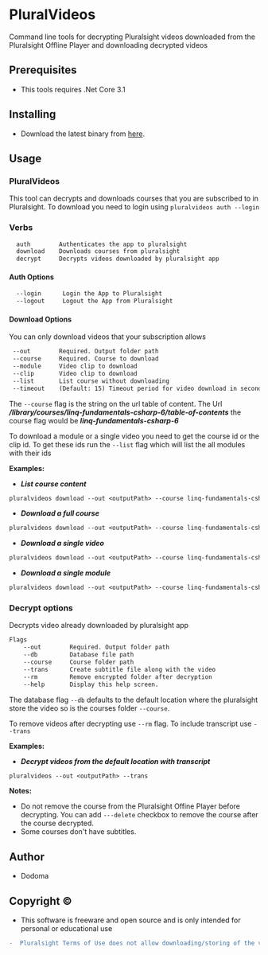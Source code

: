 # PluralVideos
 
Command line tools for decrypting Pluralsight videos downloaded from the Pluralsight Offline Player and downloading decrypted videos

## Prerequisites

- This tools requires .Net Core 3.1

## Installing
- Download the latest binary from [here](https://github.com/dodoma700/PluralVideos/releases).

## Usage

### PluralVideos
This tool can decrypts and downloads courses that you are subscribed to in Pluralsight. To download you need to login using `pluralvideos auth --login`

### Verbs
```diff
  auth        Authenticates the app to pluralsight
  download    Downloads courses from pluralsight
  decrypt     Decrypts videos downloaded by pluralsight app
```

#### Auth Options
```diff
  --login      Login the App to Pluralsight
  --logout     Logout the App from Pluralsight
```

#### Download Options
You can only download videos that your subscription allows
 ```diff
  --out        Required. Output folder path
  --course     Required. Course to download
  --module     Video clip to download
  --clip       Video clip to download
  --list       List course without downloading
  --timeout    (Default: 15) Timeout period for video download in seconds
```
 
The `--course` flag is the string on the url table of content. The Url ***/library/courses/linq-fundamentals-csharp-6/table-of-contents*** the course flag would be ***linq-fundamentals-csharp-6***

To download a module or a single video you need to get the course id or the clip id. To get these ids run the `--list` flag which will list the all modules with their ids

**Examples:**

- ***List course content***
```diff
pluralvideos download --out <outputPath> --course linq-fundamentals-csharp-6 --list
```
- ***Download a full course***
```diff
pluralvideos download --out <outputPath> --course linq-fundamentals-csharp-6
```
- ***Download a single video***
```diff
pluralvideos download --out <outputPath> --course linq-fundamentals-csharp-6 --clip 97619f0d-5618-4a53-8dc8-08fa981883fc
```
- ***Download a single module***
```diff
pluralvideos download --out <outputPath> --course linq-fundamentals-csharp-6 --module 97619f0d-5618-4a53-8dc8-08fa981883fc
```
	
### Decrypt options
Decrypts video already downloaded by pluralsight app
```diff
Flags
	--out        Required. Output folder path
	--db         Database file path
	--course     Course folder path
	--trans      Create subtitle file along with the video
	--rm         Remove encrypted folder after decryption
	--help       Display this help screen.
```
The database flag `--db` defaults to the default location where the pluralsight store the video so is the courses folder `--course`.

To remove videos after decrypting use `--rm` flag. To include transcript use `--trans`

**Examples:**

- ***Decrypt videos from the default location with transcript***
```diff
pluralvideos --out <outputPath> --trans
```

**Notes:**
- Do not  remove the course from the Pluralsight Offine Player before decrypting. You can add `---delete` checkbox to remove the course after the course decrypted.
- Some courses don't have subtitles.

## Author

- Dodoma

## Copyright ©

- This software is freeware and open source and is only intended for personal or educational use
``` diff
-  Pluralsight Terms of Use does not allow downloading/storing of the video. https://www.pluralsight.com/terms
``` 
